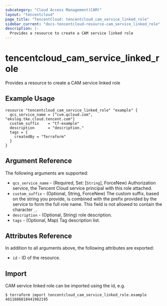 ```yaml
---
subcategory: "Cloud Access Management(CAM)"
layout: "tencentcloud"
page_title: "TencentCloud: tencentcloud_cam_service_linked_role"
sidebar_current: "docs-tencentcloud-resource-cam_service_linked_role"
description: |-
  Provides a resource to create a CAM service linked role
---
```


# tencentcloud_cam_service_linked_role

Provides a resource to create a CAM service linked role

## Example Usage

```hcl
resource "tencentcloud_cam_service_linked_role" "example" {
  qcs_service_name = ["cvm.qcloud.com", "ekslog.tke.cloud.tencent.com"]
  custom_suffix    = "tf-example"
  description      = "description."
  tags = {
    createdBy = "Terraform"
  }
}
```

## Argument Reference

The following arguments are supported:

* `qcs_service_name` - (Required, Set: [`String`], ForceNew) Authorization service, the Tencent Cloud service principal with this role attached.
* `custom_suffix` - (Optional, String, ForceNew) The custom suffix, based on the string you provide, is combined with the prefix provided by the service to form the full role name. This field is not allowed to contain the character `_`.
* `description` - (Optional, String) role description.
* `tags` - (Optional, Map) Tag description list.

## Attributes Reference

In addition to all arguments above, the following attributes are exported:

* `id` - ID of the resource.




## Import

CAM service linked role can be imported using the id, e.g.

```
$ terraform import tencentcloud_cam_service_linked_role.example 4611686018441982195
```

